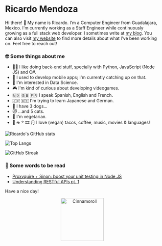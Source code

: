 # Ricardo Mendoza

Hi there! 👋 My name is Ricardo. I'm a Computer Engineer from Guadalajara, Mexico. I'm currently working as a Staff Engineer while continuously growing as a full stack web developer. I sometimes write at [my blog](https://blog.ricardomendoza.dev). You can also visit [my website](https://www.ricardomendoza.dev) to find more details about what I've been working on. Feel free to reach out!

### 🤓 Some things about me

- 🧑‍💻 I like doing back-end stuff, specially with Python, JavaScript (Node JS) and C#.
- 📱 I used to develop mobile apps; I'm currently catching up on that.
- 🥼 I'm interested in Data Science.
- 🎮 I'm kind of curious about developing videogames.
- 🇲🇽 🇬🇧 🇫🇷 I speak Spanish, English and French.
- 🇯🇵 🇩🇪 I'm trying to learn Japanese and German.
- 🐶 I have 3 dogs...
- 😻 ...and 5 cats.
- 🌱 I'm vegetarian.
- 🌮 ☕️ 𝄢 🎞 ⽉ I love (vegan) tacos, coffee, music, movies & languages!

![Ricardo's GitHub stats](https://github-readme-stats.vercel.app/api?username=rsmngdlmx&show_icons=true&theme=dracula)

![Top Langs](https://github-readme-stats.vercel.app/api/top-langs/?username=rsmngdlmx&theme=dracula)

![GitHub Streak](https://github-readme-streak-stats.herokuapp.com/?user=rsmngdlmx&theme=algolia)

### 📖 Some words to be read

- [Proxyquire + Sinon: boost your unit testing in Node JS](https://blog.ricardomendoza.dev/proxyquire-sinon-en)
- [Understanding RESTful APIs pt. 1](https://blog.ricardomendoza.dev/understanding-restful-apis-part-1)

Have a nice day!

<div align="center">
  <img alt="Cinnamoroll" src="https://user-images.githubusercontent.com/41123719/164349573-0fdfef29-1ff9-4978-b43f-a2774a0282cd.gif" width="140" />
</div>
